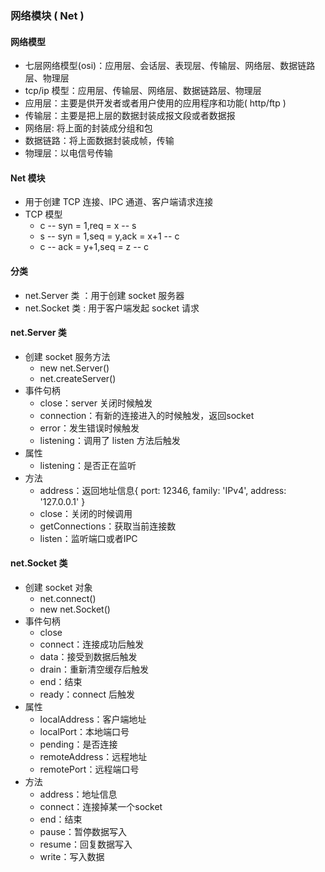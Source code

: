
### 网络模块 ( Net )

#### 网络模型
+ 七层网络模型(osi)：应用层、会话层、表现层、传输层、网络层、数据链路层、物理层
+ tcp/ip 模型：应用层、传输层、网络层、数据链路层、物理层
+ 应用层：主要是供开发者或者用户使用的应用程序和功能( http/ftp )
+ 传输层：主要是把上层的数据封装成报文段或者数据报
+ 网络层: 将上面的封装成分组和包
+ 数据链路：将上面数据封装成帧，传输
+ 物理层：以电信号传输


#### Net 模块
+ 用于创建 TCP 连接、IPC 通道、客户端请求连接
+ TCP 模型
    + c -- syn = 1,req = x -- s
    + s -- syn = 1,seq = y,ack = x+1 -- c
    + c -- ack = y+1,seq = z -- c

#### 分类
+ net.Server 类 ：用于创建 socket 服务器
+ net.Socket 类 : 用于客户端发起 socket 请求


#### net.Server 类
+ 创建 socket 服务方法
    + new net.Server()
    + net.createServer()
+ 事件句柄
    + close：server 关闭时候触发
    + connection：有新的连接进入的时候触发，返回socket
    + error：发生错误时候触发
    + listening：调用了 listen 方法后触发
+ 属性
    + listening：是否正在监听
+ 方法 
    + address：返回地址信息{ port: 12346, family: 'IPv4', address: '127.0.0.1' }
    + close：关闭的时候调用
    + getConnections：获取当前连接数
    + listen：监听端口或者IPC

#### net.Socket 类
+ 创建 socket 对象
    + net.connect()
    + new net.Socket()
+ 事件句柄
    + close
    + connect：连接成功后触发
    + data：接受到数据后触发
    + drain：重新清空缓存后触发
    + end：结束
    + ready：connect 后触发
+ 属性    
    + localAddress：客户端地址
    + localPort：本地端口号
    + pending：是否连接
    + remoteAddress：远程地址
    + remotePort：远程端口号
+ 方法
    + address：地址信息
    + connect：连接掉某一个socket
    + end：结束
    + pause：暂停数据写入
    + resume：回复数据写入
    + write：写入数据
    
















